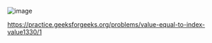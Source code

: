 ![image](https://user-images.githubusercontent.com/65951872/179466239-1ed950b2-53e7-4031-a16e-94692cfa0699.png)


https://practice.geeksforgeeks.org/problems/value-equal-to-index-value1330/1
